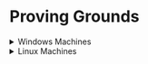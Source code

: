 # Proving Grounds

<details>

<summary>Windows Machines</summary>

* [x] [HelpDesk](https://lojique.gitbook.io/proving-grounds-1/v/helpdesk/)
* [x] Squid
* [x] [Slort](https://lojique.gitbook.io/proving-grounds-1/v/slort/)
* [x] AuthBy
* [x] [UT99](https://lojique.gitbook.io/proving-grounds-1/v/ut99/)
* [x] [MeatHead](https://lojique.gitbook.io/proving-grounds-1/v/meathead/)
* [x] Jacko
* [ ] Medjed
* [x] [Algeron](https://lojique.gitbook.io/proving-grounds-1/v/algernon-1/)
* [x] [Hutch](https://lojique.gitbook.io/proving-grounds-1/v/hutch/)
* [x] [Heist](https://lojique.gitbook.io/proving-grounds-1/v/heist/)
* [x] [Shenzi](https://lojique.gitbook.io/proving-grounds-1/v/shenzi/)
* [ ] DVR4
* [x] [Internal](https://lojique.gitbook.io/windows/v/internal/)
* [ ] Craft
* [x] [Vault](https://lojique.gitbook.io/proving-grounds-1/v/vault/)
* [ ] BillyBoss

</details>

<details>

<summary>Linux Machines</summary>

* [x] [ClamAV](https://lojique.gitbook.io/proving-grounds-1/v/clamav/)
* [ ] Tico
* [ ] Fail
* [ ] Nibbles
* [ ] Banzai
* [ ] Hunit
* [x] [Zino](https://lojique.gitbook.io/proving-grounds-1/v/zino/)
* [ ] Peppo
* [ ] Dibble
* [ ] Hetemit
* [ ] Sybaris
* [ ] ZenPhoto
* [ ] Readys
* [ ] Nukem
* [x] [Walla](https://lojique.gitbook.io/proving-grounds-1/v/walla/)
* [ ] Pelican
* [x] [Snookums](https://lojique.gitbook.io/proving-grounds-1/v/snookums/)
* [x] [Exfiltrated](https://lojique.gitbook.io/proving-grounds-1/v/exfiltrated/)
* [x] [Twiggy](https://lojique.gitbook.io/proving-grounds-1/v/twiggy/)
* [x] [Bratarina](https://lojique.gitbook.io/proving-grounds-1/v/bratarina/)
* [ ] BlackGate
* [ ] Sirol

</details>

